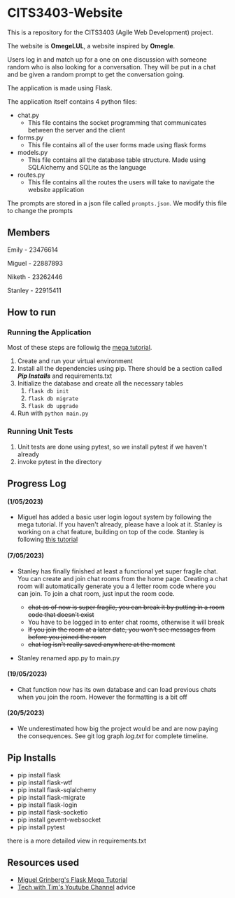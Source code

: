 # CITS3403-Website
This is a repository for the CITS3403 (Agile Web Development) project.

The website is **OmegeLUL**, a website inspired by **Omegle**. 

Users log in and match up for a one on one discussion with someone random who is also looking for a conversation. They will be put in a chat and be given a random prompt to get the conversation going.

The application is made using Flask.

The application itself contains 4 python files:
- chat.py
    - This file contains the socket programming that communicates between the server and the client
- forms.py
    - This file contains all of the user forms made using flask forms
- models.py
    - This file contains all the database table structure. Made using SQLAlchemy and SQLite as the language
- routes.py
    - This file contains all the routes the users will take to navigate the website application

The prompts are stored in a json file called `prompts.json`. We modify this file to change the prompts

## Members
Emily   - 23476614

Miguel  - 22887893

Niketh  - 23262446

Stanley - 22915411


## How to run
### Running the Application
Most of these steps are followig the [mega tutorial](https://blog.miguelgrinberg.com/post/the-flask-mega-tutorial-part-i-hello-world).
1. Create and run your virtual environment
2. Install all the dependencies using pip. There should be a section called ***Pip Installs*** and requirements.txt
3. Initialize the database and create all the necessary tables
    1. `flask db init`
    2. `flask db migrate`
    3. `flask db upgrade`
4. Run with `python main.py`

### Running Unit Tests
1. Unit tests are done using pytest, so we install pytest if we haven't already
2. invoke pytest in the directory

## Progress Log
#### **(1/05/2023)** 
- Miguel has added a basic user login logout system by following the mega tutorial. If you haven't already, please have a look at it. Stanley is working on a chat feature, building on top of the code. Stanley is following [this tutorial](https://www.youtube.com/watch?v=mkXdvs8H7TA)

#### **(7/05/2023)**
- Stanley has finally finished at least a functional yet super fragile chat. You can create and join chat rooms from the home page. Creating a chat room will automatically generate you a 4 letter room code where you can join. To join a chat room, just input the room code.
    - ~~chat as of now is super fragile, you can break it by putting in a room code that doesn't exist~~
    - You have to be logged in to enter chat rooms, otherwise it will break
    - ~~If you join the room at a later date, you won't see messages from before you joined the room~~
    - ~~chat log isn't really saved anywhere at the moment~~

- Stanley renamed app.py to main.py

#### **(19/05/2023)**
- Chat function now has its own database and can load previous chats when you join the room. However the formatting is a bit  off

#### **(20/5/2023)**
- We underestimated how big the project would be and are now paying the consequences. See git log graph *log.txt* for complete timeline.

## Pip Installs
- pip install flask
- pip install flask-wtf
- pip install flask-sqlalchemy
- pip install flask-migrate
- pip install flask-login
- pip install flask-socketio
- pip install gevent-websocket
- pip install pytest

there is a more detailed view in requirements.txt

## Resources used
- [Miguel Grinberg's Flask Mega Tutorial](https://blog.miguelgrinberg.com/post/the-flask-mega-tutorial-part-i-hello-world)
- [Tech with Tim's Youtube Channel](https://www.youtube.com/c/TechWithTim) advice
